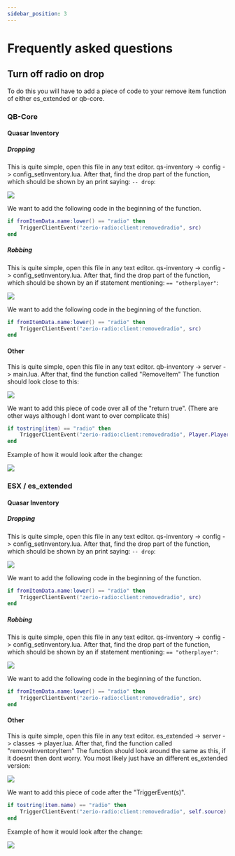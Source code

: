 ```yaml
---
sidebar_position: 3
---
```


# Frequently asked questions

## Turn off radio on drop

To do this you will have to add a piece of code to your remove item function of either es_extended or qb-core.

### QB-Core

#### Quasar Inventory

##### Dropping

This is quite simple, open this file in any text editor. qs-inventory -> config -> config_setInventory.lua. After that, find the drop part of the function, which should be shown by an print saying: `-- drop`:

![](./assets/img/faq6.png)

We want to add the following code in the beginning of the function.

```lua
if fromItemData.name:lower() == "radio" then
    TriggerClientEvent("zerio-radio:client:removedradio", src)
end
```

##### Robbing

This is quite simple, open this file in any text editor. qs-inventory -> config -> config_setInventory.lua. After that, find the drop part of the function, which should be shown by an if statement mentioning: `== "otherplayer"`:

![](./assets/img/faq8.png)

We want to add the following code in the beginning of the function.

```lua
if fromItemData.name:lower() == "radio" then
    TriggerClientEvent("zerio-radio:client:removedradio", src)
end
```

#### Other

This is quite simple, open this file in any text editor. qb-inventory -> server -> main.lua. After that, find the function called "RemoveItem" The function should look close to this:<br/>

![](./assets/img/faq1.webp)<br/>

We want to add this piece of code over all of the "return true". (There are other ways although I dont want to over complicate this)

```lua
if tostring(item) == "radio" then
    TriggerClientEvent("zerio-radio:client:removedradio", Player.PlayerData.source)
end
```

Example of how it would look after the change:<br/>

![](./assets/img/faq2.webp)

### ESX / es_extended

#### Quasar Inventory

##### Dropping

This is quite simple, open this file in any text editor. qs-inventory -> config -> config_setInventory.lua. After that, find the drop part of the function, which should be shown by an print saying: `-- drop`:

![](./assets/img/faq5.png)

We want to add the following code in the beginning of the function.

```lua
if fromItemData.name:lower() == "radio" then
    TriggerClientEvent("zerio-radio:client:removedradio", src)
end
```

##### Robbing

This is quite simple, open this file in any text editor. qs-inventory -> config -> config_setInventory.lua. After that, find the drop part of the function, which should be shown by an if statement mentioning: `== "otherplayer"`:

![](./assets/img/faq7.png)

We want to add the following code in the beginning of the function.

```lua
if fromItemData.name:lower() == "radio" then
    TriggerClientEvent("zerio-radio:client:removedradio", src)
end
```

#### Other

This is quite simple, open this file in any text editor. es_extended -> server -> classes -> player.lua. After that, find the function called "removeInventoryItem" The function should look around the same as this, if it doesnt then dont worry. You most likely just have an different es_extended version:

![](./assets/img/faq3.png)

We want to add this piece of code after the "TriggerEvent(s)".

```lua
if tostring(item.name) == "radio" then
    TriggerClientEvent("zerio-radio:client:removedradio", self.source)
end
```

Example of how it would look after the change:

![](./assets/img/faq4.png)
